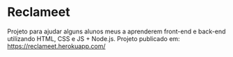 # Reclameet
Projeto para ajudar alguns alunos meus a aprenderem front-end e back-end utilizando HTML, CSS e JS + Node.js.
Projeto publicado em: https://reclameet.herokuapp.com/
